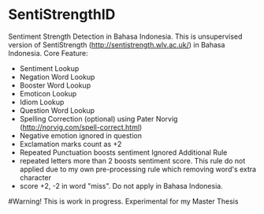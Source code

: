 # SentiStrengthID
Sentiment Strength Detection in Bahasa Indonesia. This is unsupervised version of SentiStrength (http://sentistrength.wlv.ac.uk/) in Bahasa Indonesia. 
Core Feature:
 - Sentiment Lookup
 - Negation Word Lookup
 - Booster Word Lookup
 - Emoticon Lookup
 - Idiom Lookup
 - Question Word Lookup
 - Spelling Correction (optional) using Pater Norvig (http://norvig.com/spell-correct.html)
 - Negative emotion ignored in question
 - Exclamation marks count as +2
 - Repeated Punctuation boosts sentiment
Ignored Additional Rule
 - repeated letters more than 2 boosts sentiment score. This rule do not applied due to my own pre-processing rule which removing word's extra character
 - score +2, -2 in word "miss". Do not apply in Bahasa Indonesia.
 
#Warning!
This is work in progress. Experimental for my Master Thesis

